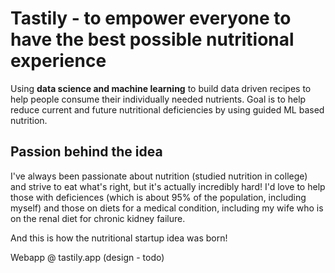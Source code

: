 # Tastily - to empower everyone to have the best possible nutritional experience
Using **data science and machine learning** to build data driven recipes to help people consume their individually needed nutrients. Goal is to help reduce current and future nutritional deficiencies by using guided ML based nutrition.

## Passion behind the idea
I've always been passionate about nutrition (studied nutrition in college) and strive to eat what's right, but it's actually incredibly hard! I'd love to help those with deficiences (which is about 95% of the population, including myself) and those on diets for a medical condition, including my wife who is on the renal diet for chronic kidney failure.

And this is how the nutritional startup idea was born!

Webapp @ tastily.app (design - todo)

